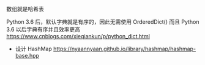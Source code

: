 数组就是哈希表

Python 3.6 后，默认字典就是有序的，因此无需使用 OrderedDict()
而且 Python 3.6 以后字典有序并且效率更高
https://www.cnblogs.com/xieqiankun/p/python_dict.html

- 设计 HashMap
  https://nyaannyaan.github.io/library/hashmap/hashmap-base.hpp

